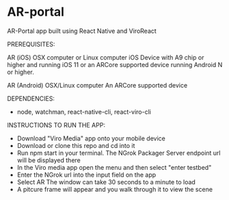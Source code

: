 # AR-portal
AR-Portal app built using React Native and ViroReact


PREREQUISITES:

AR (iOS)
OSX computer or Linux computer
iOS Device with A9 chip or higher and running iOS 11 or an ARCore supported device running Android N or higher.

AR (Android)
OSX/Linux computer
An ARCore supported device

DEPENDENCIES:
  - node, watchman, react-native-cli, react-viro-cli
  
INSTRUCTIONS TO RUN THE APP:
  - Download "Viro Media" app onto your mobile device
  - Download or clone this repo and cd into it
  - Run npm start in your terminal. The NGrok Packager Server endpoint url will be displayed there
  - In the Viro media app open the menu and then select "enter testbed"
  - Enter the NGrok url into the input field on the app
  - Select AR The window can take 30 seconds to a minute to load
  - A pitcure frame will appear and you walk through it to view the scene
